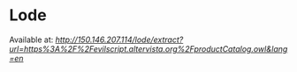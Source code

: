 # Lode
Available at: 
*http://150.146.207.114/lode/extract?url=https%3A%2F%2Fevilscript.altervista.org%2FproductCatalog.owl&lang=en*